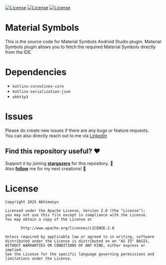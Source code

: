 <a href="https://opensource.org/licenses/Apache-2.0" target="_blank"><img alt="License" src="https://img.shields.io/badge/License-Apache%202.0-blue.svg"/></a>
<a href="https://github.com/Abhimanyu14/material-symbols/stargazers" target="_blank"><img alt="License" src="https://img.shields.io/github/stars/Abhimanyu14/emoji-core?style=social"/></a>
<a href="https://github.com/Abhimanyu14/material-symbols/fork" target="_blank"><img alt="License" src="https://img.shields.io/github/forks/Abhimanyu14/material-symbols?logo=github&style=social"/></a>

# Material Symbols

This is the source code for Material Symbols Android Studio plugin. Material Symbols plugin allows you to fetch the required Material Symbols directly from the IDE.

# Dependencies

- `kotlinx-coroutines-core`
- `kotlinx-serialization-json`
- `okhttp3`

# Issues

Please do create new issues if there are any bugs or feature requests. </br>
You can also directly reach out to me via [LinkedIn](https://www.linkedin.com/in/abhimanyu-n/)

## Find this repository useful? ♥️

Support it by joining **[stargazers](https://github.com/Abhimanyu14/material-symbols/stargazers)** for this repository. 🌟  
Also **[follow](https://github.com/Abhimanyu14)** me for my next creations! 🤗

# License

```
Copyright 2025 Abhimanyu

Licensed under the Apache License, Version 2.0 (the "License");
you may not use this file except in compliance with the License.
You may obtain a copy of the License at

       http://www.apache.org/licenses/LICENSE-2.0

Unless required by applicable law or agreed to in writing, software
distributed under the License is distributed on an "AS IS" BASIS,
WITHOUT WARRANTIES OR CONDITIONS OF ANY KIND, either express or implied.
See the License for the specific language governing permissions and
limitations under the License.
```
